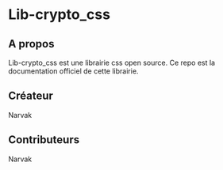 # Lib-crypto_css
## A propos
  Lib-crypto_css est une librairie css open source.
  Ce repo est la documentation officiel de cette librairie.
 
 ## Créateur
  Narvak
 
 ## Contributeurs
  Narvak
